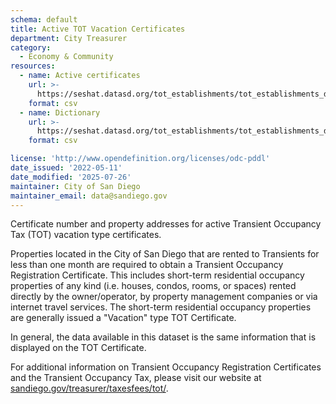 ```yaml
---
schema: default
title: Active TOT Vacation Certificates
department: City Treasurer
category:
  - Economy & Community
resources:
  - name: Active certificates
    url: >-
      https://seshat.datasd.org/tot_establishments/tot_establishments_datasd.csv
    format: csv
  - name: Dictionary
    url: >-
      https://seshat.datasd.org/tot_establishments/tot_establishments_datasd_dict.csv
    format: csv

license: 'http://www.opendefinition.org/licenses/odc-pddl'
date_issued: '2022-05-11'
date_modified: '2025-07-26'
maintainer: City of San Diego
maintainer_email: data@sandiego.gov
---
```

Certificate number and property addresses for active Transient Occupancy Tax (TOT) vacation type certificates.
<!--more-->

Properties located in the City of San Diego that are rented to Transients for less than one month are required to obtain a Transient Occupancy Registration Certificate.  This includes short-term residential occupancy properties of any kind (i.e. houses, condos, rooms, or spaces) rented directly by the owner/operator, by property management companies or via internet travel services.  The short-term residential occupancy properties are generally issued a "Vacation" type TOT Certificate.

In general, the data available in this dataset is the same information that is displayed on the TOT Certificate.

For additional information on Transient Occupancy Registration Certificates and the Transient Occupancy Tax, please visit our website at [sandiego.gov/treasurer/taxesfees/tot/](https://www.sandiego.gov/treasurer/taxesfees/tot).